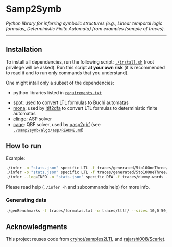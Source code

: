 # Samp2Symb
_Python library for inferring symbolic structures (e.g., Linear temporal logic formulas, Deterministic Finite Automata) from examples (sample of traces)._

---

## Installation

To install all dependencies, run the following script: [`./install.sh`](install.sh) (root privilege will be asked).
Run this script **at your own risk** (it is recommended to read it and to run only commands that you understand).

One might intall only a subset of the dependencies:
- python libraries listed in [`requirements.txt`](requirements.txt)
<!-- - [Z3](https://github.com/Z3Prover/z3#python) with python bindings: SAT solver -->
- [spot](https://spot.lrde.epita.fr/install.html): used to convert LTL formulas to Buchi automatas
- [mona](https://www.brics.dk/mona/): used by [ltlf2dfa](https://github.com/whitemech/LTLf2DFA) to convert LTL formulas to deterministic finite automatas
- [clingo](https://github.com/potassco/clingo): ASP solver
- [caqe](https://github.com/ltentrup/caqe.git): QBF solver, used by [qasp2qbf](https://github.com/potassco/qasp2qbf) (see [`./samp2symb/algo/asp/README.md`](samp2symb/algo/asp/README.md))


## How to run

Example:
```sh
./infer -o "stats.json" specific LTL -f traces/generated/5to10OneThree/0020.trace -n=4 --method=CE
./infer -o "stats.json" specific LTL -f traces/generated/5to10OneThree/0020.trace -n=4 --method=HYBRID --horizon=3
./infer --log=INFO -o "stats.json" specific DFA -f traces/dummy.words --dfa="dfa.dot" --dfa-new="dfa-{attempt}.dot" -n=3 --method=CE
```

Please read help (`./infer -h` and subcommands help) for more info.

<!-- insert help -->

### Generating data

```sh
./genBenchmarks -f traces/formulas.txt -o traces/ltlf/ --sizes 10,0 50,0 100,0 200,0 500,0 --lengths 10
```

## Acknowledgments

This project reuses code from [cryhot/samples2LTL](https://github.com/cryhot/samples2LTL) and [rajarshi008/Scarlet](https://github.com/rajarshi008/Scarlet/).